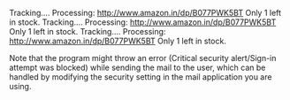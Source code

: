 Tracking....
Processing: http://www.amazon.in/dp/B077PWK5BT
Only 1 left in stock.
Tracking....
Processing: http://www.amazon.in/dp/B077PWK5BT
Only 1 left in stock.
Tracking....
Processing: http://www.amazon.in/dp/B077PWK5BT
Only 1 left in stock.

Note that the program might throw an error (Critical security alert/Sign-in attempt was blocked) while sending the mail to the user, which can be handled by modifying the security setting in the mail application you are using.
